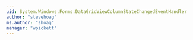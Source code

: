 ```yaml
---
uid: System.Windows.Forms.DataGridViewColumnStateChangedEventHandler
author: "stevehoag"
ms.author: "shoag"
manager: "wpickett"
---
```

